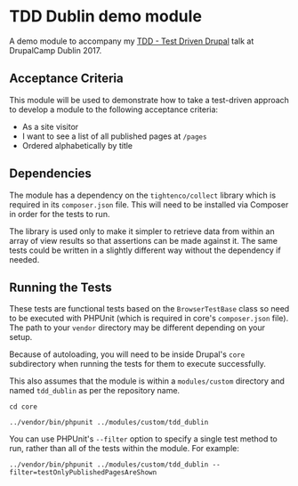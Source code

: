 # TDD Dublin demo module

A demo module to accompany my [TDD - Test Driven Drupal][0] talk at DrupalCamp
Dublin 2017.

## Acceptance Criteria

This module will be used to demonstrate how to take a test-driven approach to
develop a module to the following acceptance criteria:

- As a site visitor
- I want to see a list of all published pages at `/pages`
- Ordered alphabetically by title

## Dependencies

The module has a dependency on the `tightenco/collect` library which is
required in its `composer.json` file. This will need to be installed via
Composer in order for the tests to run.

The library is used only to make it simpler to retrieve data from within an
array of view results so that assertions can be made against it. The same tests
could be written in a slightly different way without the dependency if needed.

## Running the Tests

These tests are functional tests based on the `BrowserTestBase` class so need
to be executed with PHPUnit (which is required in core's `composer.json` file).
The path to your `vendor` directory may be different depending on your setup.

Because of autoloading, you will need to be inside Drupal's `core` subdirectory
when running the tests for them to execute successfully.

This also assumes that the module is within a `modules/custom` directory and
named `tdd_dublin` as per the repository name.

```
cd core

../vendor/bin/phpunit ../modules/custom/tdd_dublin
```

You can use PHPUnit's `--filter` option to specify a single test method to run,
rather than all of the tests within the module. For example:

```
../vendor/bin/phpunit ../modules/custom/tdd_dublin --filter=testOnlyPublishedPagesAreShown
```

[0]: https://www.oliverdavies.uk/talks/tdd-test-driven-drupal
